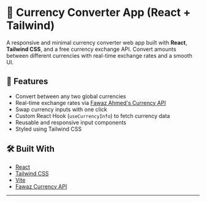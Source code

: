 # 💱 Currency Converter App (React + Tailwind)

A responsive and minimal currency converter web app built with **React**, **Tailwind CSS**, and a free currency exchange API. Convert amounts between different currencies with real-time exchange rates and a smooth UI.

## 🚀 Features

- Convert between any two global currencies
- Real-time exchange rates via [Fawaz Ahmed's Currency API](https://github.com/fawazahmed0/currency-api)
- Swap currency inputs with one click
- Custom React Hook (`useCurrencyInfo`) to fetch currency data
- Reusable and responsive input components
- Styled using Tailwind CSS

## 🛠️ Built With

- [React](https://reactjs.org/)
- [Tailwind CSS](https://tailwindcss.com/)
- [Vite](https://vitejs.dev/)
- [Fawaz Currency API](https://github.com/fawazahmed0/currency-api)

---

